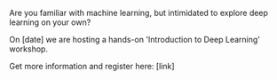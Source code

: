 Are you familiar with machine learning, but intimidated to explore deep learning on your own?

On [date] we are hosting a hands-on 'Introduction to Deep Learning' workshop.

Get more information and register here:
[link]
